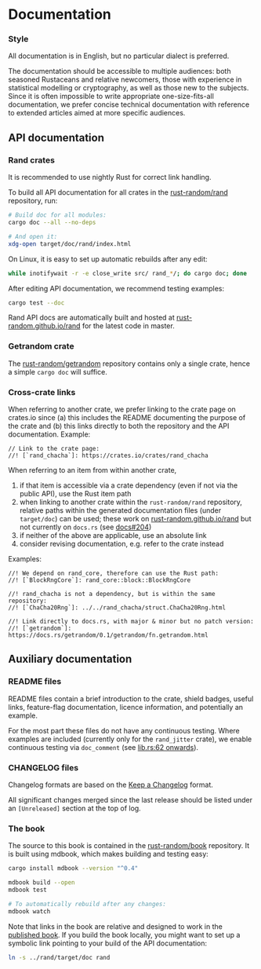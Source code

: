 # Documentation

### Style

All documentation is in English, but no particular dialect is preferred.

The documentation should be accessible to multiple audiences: both seasoned
Rustaceans and relative newcomers, those with experience in statistical
modelling or cryptography, as well as those new to the subjects. Since it is
often impossible to write appropriate one-size-fits-all documentation, we
prefer concise technical documentation with reference to extended articles
aimed at more specific audiences.

## API documentation

### Rand crates

It is recommended to use nightly Rust for correct link handling.

To build all API documentation for all crates in the
[rust-random/rand](https://github.com/rust-random/rand) repository, run:

```sh
# Build doc for all modules:
cargo doc --all --no-deps

# And open it:
xdg-open target/doc/rand/index.html
```

On Linux, it is easy to set up automatic rebuilds after any edit:
```sh
while inotifywait -r -e close_write src/ rand_*/; do cargo doc; done
```

After editing API documentation, we recommend testing examples:

```sh
cargo test --doc
```

Rand API docs are automatically built and hosted at
[rust-random.github.io/rand] for the latest code in master.

### Getrandom crate

The [rust-random/getrandom](https://github.com/rust-random/getrandom)
repository contains only a single crate, hence a simple `cargo doc` will
suffice.

### Cross-crate links

When referring to another crate, we prefer linking to the crate page on
crates.io since (a) this includes the README documenting the purpose of the
crate and (b) this links directly to both the repository and the API
documentation. Example:

```rust,noplayground
// Link to the crate page:
//! [`rand_chacha`]: https://crates.io/crates/rand_chacha
```

When referring to an item from within another crate,

1.  if that item is accessible via a crate dependency (even if not via the
    public API), use the Rust item path
2.  when linking to another crate within the `rust-random/rand` repository,
    relative paths within the generated documentation files (under `target/doc`)
    can be used; these work on [rust-random.github.io/rand] but not
    currently on `docs.rs` (see [docs#204])
3.  if neither of the above are applicable, use an absolute link
4.  consider revising documentation, e.g. refer to the crate instead

Examples:

```rust,noplayground
//! We depend on rand_core, therefore can use the Rust path:
//! [`BlockRngCore`]: rand_core::block::BlockRngCore

//! rand_chacha is not a dependency, but is within the same repository:
//! [`ChaCha20Rng`]: ../../rand_chacha/struct.ChaCha20Rng.html

//! Link directly to docs.rs, with major & minor but no patch version:
//! [`getrandom`]: https://docs.rs/getrandom/0.1/getrandom/fn.getrandom.html
```

## Auxiliary documentation

### README files

README files contain a brief introduction to the crate, shield badges, useful
links, feature-flag documentation, licence information, and potentially an
example.

For the most part these files do not have any continuous testing.
Where examples are included (currently only for the `rand_jitter` crate),
we enable continuous testing via `doc_comment` (see
[lib.rs:62 onwards](https://github.com/rust-random/rngs/blob/master/rand_jitter/src/lib.rs#L62)).

### CHANGELOG files

Changelog formats are based on the
[Keep a Changelog](http://keepachangelog.com/en/1.0.0/) format.

All significant changes merged since the last release should be listed under an
`[Unreleased]` section at the top of log.

### The book

The source to this book is contained in the
[rust-random/book](https://github.com/rust-random/book) repository.
It is built using mdbook, which makes building and testing easy:

```sh
cargo install mdbook --version "^0.4"

mdbook build --open
mdbook test

# To automatically rebuild after any changes:
mdbook watch
```

Note that links in the book are relative and designed to work in the
[published book](https://rust-random.github.io/book/). If you build the book
locally, you might want to set up a symbolic link pointing to your build of the
API documentation:
```sh
ln -s ../rand/target/doc rand
```

[rust-random.github.io/rand]: https://rust-random.github.io/rand
[docs#204]: https://github.com/rust-lang/docs.rs/issues/204
